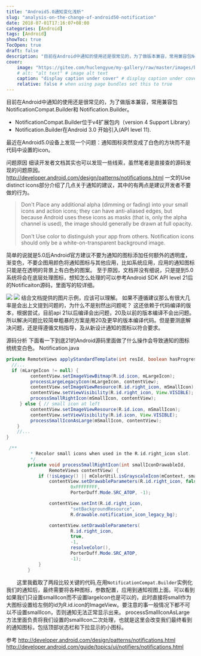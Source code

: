 ```yaml
---
title: "Android5.0通知变化浅析"
slug: "analysis-on-the-change-of-android50-notification"
date: 2018-07-01T17:16:07+08:00
categories: [Android]
tags: [Android]
showToc: true
TocOpen: true
draft: false
description: "目前在Android中通知的使用还是很常见的，为了做版本兼容，常用兼容包NotificationCompat.Builder和Notifi"
cover: 
    image: "https://gitee.com/huclengyue/my-gallery/raw/master/images/blog/1646726808019e559e8f7eacfb8d1c656b17d057be.png"
    # alt: "alt text" # image alt text
    caption: "display caption under cover" # display caption under cover
    relative: false # when using page bundles set this to true
---
```

                
目前在Android中通知的使用还是很常见的，为了做版本兼容，常用兼容包NotificationCompat.Builder和 Notification.Builder。

- NotificationCompat.Builder位于v4扩展包内（version 4 Support Library）
- Notification.Builder在Android 3.0 开始引入(API level 11).

最近在Android5.0设备上发现一个问题：通知图标突然变成了白色的方块而不是代码中设置的icon。

问题原因
细读开发者文档其实也可以发现一些线索，虽然笔者是直接查的源码发现的问题原因。http://developer.android.com/design/patterns/notifications.html 一文的Use distinct icons部分介绍了几点关于通知的建议，其中的有两点是建议开发者不要做的行为。
>Don't Place any additional alpha (dimming or fading) into your small icons and action icons; they can have anti-aliased edges, but because Android uses these icons as masks (that is, only the alpha channel is used), the image should generally be drawn at full opacity.<br><br>
>Don't Use color to distinguish your app from others. Notification icons should only be a white-on-transparent background image.

简单的说就是5.0后Android官方建议不要为通知的图标添加任何额外的透明度，渐变色，不要企图用颜色将通知图标与其他应用，比如系统应用，应用的通知图标只能是在透明的背景上有白色的图案。
至于原因，文档并没有细说，只是提到5.0系统将会在底层处理图标，想知怎么处理的可以参考Android SDK API level 21后的Notificaiton源码，里面写的较详细。

![](https://gitee.com/huclengyue/my-gallery/raw/master/images/blog/1646726808019e559e8f7eacfb8d1c656b17d057be.png)
![](https://gitee.com/huclengyue/my-gallery/raw/master/images/blog/16467268088273fecae50459b0568fffeb9db9c21b.png)
结合文档提供的图片示例，应该可以理解。
如果不遵循建议那么有很大几率是会出上文提到问题的，为什么不是别然出问题呢？
这还依赖于代码编译的版本，根据尝试，目前api 21以后编译会出问题，20及以前的版本编译不会出问题。所以解决问题比较简单粗暴的方案是用20及更早的版本编译代码。但是要测底解决问题，还是得遵循文档指导，及从新设计通知的图标以符合要求。

源码分析
下面看一下到底21的Android源码里面做了什么操作会导致通知的图标统统变白色。
Notification.java

```java
private RemoteViews applyStandardTemplate(int resId, boolean hasProgress) {
  //...
  if (mLargeIcon != null) {
         contentView.setImageViewBitmap(R.id.icon, mLargeIcon);
         processLargeLegacyIcon(mLargeIcon, contentView);
         contentView.setImageViewResource(R.id.right_icon, mSmallIcon);
         contentView.setViewVisibility(R.id.right_icon, View.VISIBLE);
         processSmallRightIcon(mSmallIcon, contentView);
     } else { // small icon at left
         contentView.setImageViewResource(R.id.icon, mSmallIcon);
         contentView.setViewVisibility(R.id.icon, View.VISIBLE);
         processSmallIconAsLarge(mSmallIcon, contentView);
    }
    //...
}

 /**
         * Recolor small icons when used in the R.id.right_icon slot.
         */
        private void processSmallRightIcon(int smallIconDrawableId,
                RemoteViews contentView) {
            if (!isLegacy() || mColorUtil.isGrayscaleIcon(mContext, smallIconDrawableId)) {
                contentView.setDrawableParameters(R.id.right_icon, false, -1,
                        0xFFFFFFFF,
                        PorterDuff.Mode.SRC_ATOP, -1);

                contentView.setInt(R.id.right_icon,
                        "setBackgroundResource",
                        R.drawable.notification_icon_legacy_bg);

                contentView.setDrawableParameters(
                        R.id.right_icon,
                        true,
                        -1,
                        resolveColor(),
                        PorterDuff.Mode.SRC_ATOP,
                        -1);
            }
        }
```
　　这里我截取了两段比较关键的代码,在用`NotificationCompat.Builder`实例化我们的通知后，最终需要将各种图标，参数配置，应用到通知视图上面。可以看到如果我们只设置smallIcon而不设置largeIcon也是可以的，此时直接将small作为大图标设置给左侧的id为R.id.icon的ImageView。要注意的事一般情况下都不可以不设置smallIcon，否则通知无法正常显示出来。
processSmallIconAsLarge方法里面负责将我们设置的smallIcon二次处理，也就是这里会改变我们最终看到的通知图标，包括顶部状态栏和下拉显示的小图标。

参考
http://developer.android.com/design/patterns/notifications.html
http://developer.android.com/guide/topics/ui/notifiers/notifications.html
